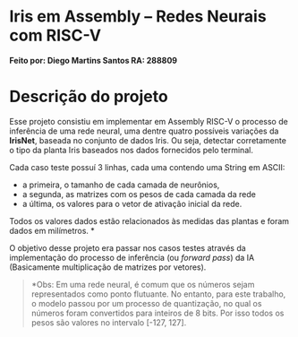 # Iris em Assembly – Redes Neurais com RISC-V
**Feito por: Diego Martins Santos
RA: 288809**

# Descrição do projeto
Esse projeto consistiu em implementar em Assembly RISC-V o processo de inferência de uma rede neural, uma dentre quatro possíveis variações da **IrisNet**, baseada no conjunto de dados Iris. Ou seja, detectar corretamente o tipo da planta Iris baseados nos dados fornecidos pelo terminal.

Cada caso teste possuí 3 linhas, cada uma contendo uma String em ASCII: 
 - a primeira, o tamanho de cada camada de neurônios, 
 - a segunda, as matrizes com os pesos de cada camada da rede
 - a última, os valores para o vetor de ativação inicial da rede. 

Todos os valores dados estão relacionados às medidas das  plantas e foram dados em milímetros. *

O objetivo desse projeto era passar nos casos testes através da implementação do processo de inferência (ou _forward pass_) da IA (Basicamente multiplicação de matrizes por vetores).

> *Obs: Em uma rede neural, é comum que os números sejam representados como ponto flutuante. No entanto, para este trabalho, o modelo passou por um processo de quantização, no qual os números foram convertidos para inteiros de 8 bits. Por isso todos os pesos são valores no intervalo [-127, 127].